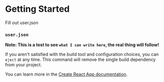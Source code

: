 # Getting Started

Fill out user.json

### `user.json`
**Note: This is a test to see `what I can write here`, the real thing will follow!**

If you aren't satisfied with the build tool and configuration choices, you can `eject` at any time. This command will remove the single build dependency from your project.

You can learn more in the [Create React App documentation](https://facebook.github.io/create-react-app/docs/getting-started).
